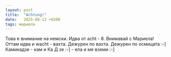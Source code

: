 ```yaml
---
layout: post
title:  "Achtung!"
date:   2025-08-13 +0200
tags: мариела
---
```

Това е внимание на немски. Идва от acht - 8. Внимавай с Мариела!  
Оттам идва и wacht - вахта. Дежурен по вахта. Дежурен по осмицата :-]  
Камикадзе - кам и Ка Д зе :-] - ела и ме вземи :-]